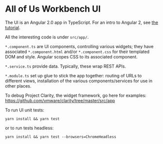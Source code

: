 # All of Us Workbench UI

The UI is an Angular 2.0 app in TypeScript. For an intro to Angular 2, see
[the tutorial](https://angular.io/docs/ts/latest/tutorial/).

All the interesting code is under `src/app/`.

`*.component.ts` are UI components, controlling various widgets; they have
associated `*.component.html` and/or `*.component.css` for their templated DOM
and style. Angular scopes CSS to its associated component.

`*.service.ts` provide data. Typically, these wrap REST APIs.

`*.module.ts` set up glue to stick the app together: routing of URLs to
different views, installation of the various components/services for use in
other places.

To debug Project Clarity, the widget framework, go here for examples:
https://github.com/vmware/clarity/tree/master/src/app

To run UI unit tests:

`yarn install && yarn test`

or to run tests headless:

`yarn install && yarn test --browsers=ChromeHeadless`
